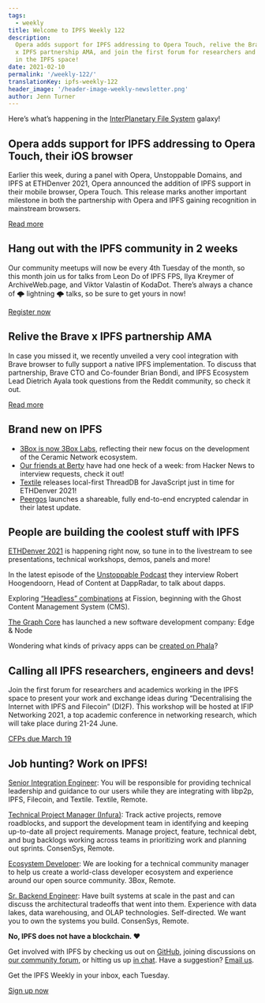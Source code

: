 ```yaml
---
tags:
  - weekly
title: Welcome to IPFS Weekly 122
description:
  Opera adds support for IPFS addressing to Opera Touch, relive the Brave
  x IPFS partnership AMA, and join the first forum for researchers and academics working
  in the IPFS space!
date: 2021-02-10
permalink: '/weekly-122/'
translationKey: ipfs-weekly-122
header_image: '/header-image-weekly-newsletter.png'
author: Jenn Turner
---
```


Here’s what’s happening in the [InterPlanetary File System](https://ipfs.io/) galaxy!

## Opera adds support for IPFS addressing to Opera Touch, their iOS browser

Earlier this week, during a panel with Opera, Unstoppable Domains, and IPFS at ETHDenver 2021, Opera announced the addition of IPFS support in their mobile browser, Opera Touch. This release marks another important milestone in both the partnership with Opera and IPFS gaining recognition in mainstream browsers.

[Read more](https://blog.ipfs.eth.link/2021-02-08-opera-ios-and-ipfs/)

## Hang out with the IPFS community in 2 weeks

Our community meetups will now be every 4th Tuesday of the month, so this month join us for talks from Leon Do of IPFS FPS, Ilya Kreymer of ArchiveWeb.page, and Viktor Valastin of KodaDot. There’s always a chance of 🌩 lightning 🌩 talks, so be sure to get yours in now!

[Register now](https://www.meetup.com/San-Francisco-IPFS/events/276018298/)

## Relive the Brave x IPFS partnership AMA

In case you missed it, we recently unveiled a very cool integration with Brave browser to fully support a native IPFS implementation. To discuss that partnership, Brave CTO and Co-founder Brian Bondi, and IPFS Ecosystem Lead Dietrich Ayala took questions from the Reddit community, so check it out.

[Read more](https://brave.com/ama-with-brave-and-ipfs/)

## Brand new on IPFS

- [3Box is now 3Box Labs](https://blog.ceramic.network/3box-labs-a-future-on-ceramic-network/), reflecting their new focus on the development of the Ceramic Network ecosystem.
- [Our friends at Berty](https://berty.tech/blog/hackernews-reddit-week/) have had one heck of a week: from Hacker News to interview requests, check it out!
- [Textile](https://blog.textile.io/local-first-threaddb/) releases local-first ThreadDB for JavaScript just in time for ETHDenver 2021!
- [Peergos](https://peergos.org/posts/calendar) launches a shareable, fully end-to-end encrypted calendar in their latest update.

## People are building the coolest stuff with IPFS

[ETHDenver 2021](https://www.twitch.tv/ethereumdenver) is happening right now, so tune in to the livestream to see presentations, technical workshops, demos, panels and more!

In the latest episode of the [Unstoppable Podcast](https://podcasts.apple.com/us/podcast/8-tracking-dapps-on-the-blockchain-with-robert-hoogendoorn/id1538672251?i=1000507723382) they interview Robert Hoogendoorn, Head of Content at DappRadar, to talk about dapps.

Exploring [“Headless” combinations](https://blog.fission.codes/headless-ghost-blog-fission/) at Fission, beginning with the Ghost Content Management System (CMS).

[The Graph Core](https://www.forbes.com/sites/vipinbharathan/2021/02/09/edge--node-a-new-software-development-company-is-launched-by-the-graph-core-protocol-team/?sh=22ab630b4f8d) has launched a new software development company: Edge & Node

Wondering what kinds of privacy apps can be [created on Phala](https://medium.com/phala-network/what-kinds-of-privacy-applications-can-be-created-on-phala-e129d15b70d0)?

## Calling all IPFS researchers, engineers and devs!

Join the first forum for researchers and academics working in the IPFS space to present your work and exchange ideas during “Decentralising the Internet with IPFS and Filecoin” (DI2F). This workshop will be hosted at IFIP Networking 2021, a top academic conference in networking research, which will take place during 21-24 June.

[CFPs due March 19](https://research.protocol.ai/blog/2021/decentralising-the-internet-with-ipfs-and-filecoin-di2f-workshop-at-ifip-networking-2021-call-for-contributions/)

## Job hunting? Work on IPFS!

[Senior Integration Engineer](https://textile.breezy.hr/p/cad4ea4bf0c9-senior-integrations-engineer): You will be responsible for providing technical leadership and guidance to our users while they are integrating with libp2p, IPFS, Filecoin, and Textile. Textile, Remote.

[Technical Project Manager (Infura)](https://boards.greenhouse.io/consensys/jobs/2507095): Track active projects, remove roadblocks, and support the development team in identifying and keeping up-to-date all project requirements. Manage project, feature, technical debt, and bug backlogs working across teams in prioritizing work and planning out sprints. ConsenSys, Remote.

[Ecosystem Developer](https://jobs.lever.co/3box/ec1093c5-ed31-483c-b1b3-49b07bd0bd2e): We are looking for a technical community manager to help us create a world-class developer ecosystem and experience around our open source community. 3Box, Remote.

[Sr. Backend Engineer](https://boards.greenhouse.io/consensys/jobs/2426803): Have built systems at scale in the past and can discuss the architectural tradeoffs that went into them. Experience with data lakes, data warehousing, and OLAP technologies. Self-directed. We want you to own the systems you build. ConsenSys, Remote.

**No, IPFS does not have a blockchain. ❤️**

Get involved with IPFS by checking us out on [GitHub](https://github.com/ipfs), joining discussions on [our community forum](https://discuss.ipfs.io/), or hitting us up [in chat](https://riot.im/app/#/room/#ipfs:matrix.org). Have a suggestion? [Email us](mailto:newsletter@ipfs.io).

Get the IPFS Weekly in your inbox, each Tuesday.

<p><a href="https://ipfs.us4.list-manage.com/subscribe?u=25473244c7d18b897f5a1ff6b&amp;id=cad54b2230" class="button button-primary">Sign up now</a></p>
